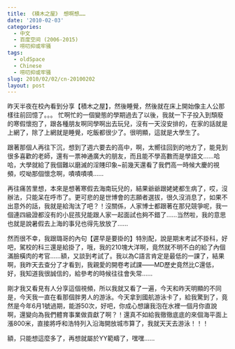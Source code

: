 ```yaml
---
title: 《積木之屋》 想啊想……
date: '2010-02-03'
categories:
  - 中文
  - 百度空间 (2006-2015)
  - 唠叨抑或牢骚
tags:
  - oldSpace
  - Chinese
  - 唠叨抑或牢骚
slug: 2010/02/02/cn-20100202
layout: post
---
```

昨天半夜在校內看到分享【積木之屋】，然後睡覺，然後就在床上開始像主人公那樣往前回憶了。。。
忙啊忙的一個變態的學期過去了以後，我就一下子投入到頹廢的寒假懷抱了，跟各種朋友啊同學啊出去玩兒，沒有一天沒安排的，在家的話就是上網了，除了上網就是睡覺，吃飯都很少了。很明顯，這就是大學生了。

 跟著那個人再往下沉，想到了週六要去的高中，啊，太嚮往回到的地方了，能見到很多喜歡的老師，還有一票神通廣大的朋友，而且能不學高數而是學語文……哈哈，大學就給了我個難以磨滅的淫賤印象~前幾天還看了我們高一時候大慶的視頻，哎呦那個懷念啊，嘖嘖嘖嘖……

 再往痛苦里想，本來是想著寒假去海南玩兒的，結果爺爺跟姥姥都生病了，哎，沒辦法，只能呆在呼市了。更可悲的是世博會的志願者選拔，很久沒消息了，如果不出意外的話，我就是給淘汰了吧？！沒關係，人家博士都跟著在那兒競爭呢，我一個連四級證都沒有的小屁孩兒能跟人家一起面試也夠不錯了……当然啦，我的意思也就是說暑假去上海的事兒也得先放放了……

 然而很不幸，我跟璐哥的內句【遲早是要掛的】特別配，說是期末考試不掛科，好吧，駕校的科三還是給掛了，哦，我的210塊大洋啊，竟然就不明不白的給了內個滿臉橫肉的考官……額，又談到考試了。我以為C語言肯定是最低的一課了，結果啊，我昨天去查分了才看到，我親愛的開卷考試課——MD歷史竟然比C還低，好，我知道我很誠信的，給參考的時候往往會失常……

 剛才我又看見有人分享這個視頻，所以我就又看了一遍，今天和昨天明顯的不同是，今天我一直在看那個胖男人的游泳。今天拿到國航游泳卡了，給我驚到了，竟然是今年6月1號過期，能游50次，好吧，你成心想讓我泡在水裡一個月你直說啊，還變向為我們體育事業做貢獻了啊？！還真不如給我徹徹底底的來個海平面上漲800米，直接將呼和浩特列入沿海開放城市算了，我就天天去游泳！！！

 額，只能想這麼多了，再想就屬於YY範疇了，嘿嘿……
